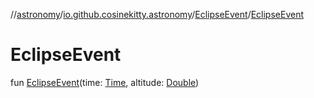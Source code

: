 //[astronomy](../../../index.md)/[io.github.cosinekitty.astronomy](../index.md)/[EclipseEvent](index.md)/[EclipseEvent](-eclipse-event.md)

# EclipseEvent

fun [EclipseEvent](-eclipse-event.md)(time: [Time](../-time/index.md), altitude: [Double](https://kotlinlang.org/api/latest/jvm/stdlib/kotlin/-double/index.html))
